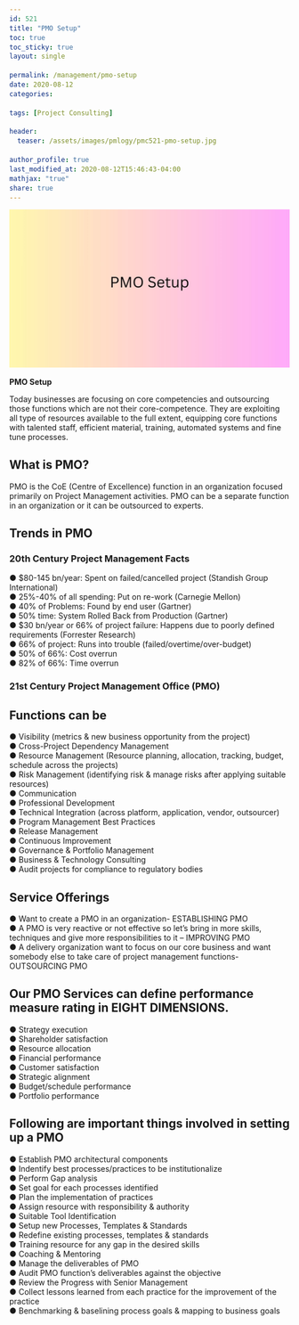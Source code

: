 ```yaml
---
id: 521    
title: "PMO Setup"
toc: true
toc_sticky: true
layout: single

permalink: /management/pmo-setup
date: 2020-08-12
categories:

tags: [Project Consulting]

header:
  teaser: /assets/images/pmlogy/pmc521-pmo-setup.jpg

author_profile: true
last_modified_at: 2020-08-12T15:46:43-04:00
mathjax: "true"
share: true
---
```


![Pmo Setup](/assets/images/pmlogy/pmc521-pmo-setup.jpg)

**PMO Setup**

Today businesses are focusing on core competencies and outsourcing those functions which are not their core-competence. They are exploiting all type of resources available to the full extent, equipping core functions with talented staff, efficient material, training, automated systems and fine tune processes.  
## What is PMO?

PMO is the CoE (Centre of Excellence) function in an organization focused primarily on Project Management activities. PMO can be a separate function in an organization or it can be outsourced to experts.  

## Trends in PMO

### 20th Century Project Management Facts

● $80-145 bn/year: Spent on failed/cancelled project (Standish Group International)  
● 25%-40% of all spending: Put on re-work (Carnegie Mellon)  
● 40% of Problems: Found by end user (Gartner)  
● 50% time: System Rolled Back from Production (Gartner)  
● $30 bn/year or 66% of project failure: Happens due to poorly defined requirements (Forrester Research)  
● 66% of project: Runs into trouble (failed/overtime/over-budget)  
● 50% of 66%: Cost overrun  
● 82% of 66%: Time overrun

### 21st Century Project Management Office (PMO)

## Functions can be 
● Visibility (metrics & new business opportunity from the project)  
● Cross-Project Dependency Management  
● Resource Management (Resource planning, allocation, tracking, budget, schedule across the projects)  
● Risk Management (identifying risk & manage risks after applying suitable resources)  
● Communication  
● Professional Development  
● Technical Integration (across platform, application, vendor, outsourcer)  
● Program Management Best Practices  
● Release Management  
● Continuous Improvement  
● Governance & Portfolio Management  
● Business & Technology Consulting  
● Audit projects for compliance to regulatory bodies  

## Service Offerings
● Want to create a PMO in an organization- ESTABLISHING PMO  
● A PMO is very reactive or not effective so let’s bring in more skills, techniques and give more responsibilities to it – IMPROVING PMO  
● A delivery organization want to focus on our core business and want somebody else to take care of project management functions- OUTSOURCING PMO  

## Our PMO Services can define performance measure rating in EIGHT DIMENSIONS.
● Strategy execution  
● Shareholder satisfaction  
● Resource allocation  
● Financial performance  
● Customer satisfaction  
● Strategic alignment  
● Budget/schedule performance  
● Portfolio performance  

## Following are important things involved in setting up a PMO

● Establish PMO architectural components  
● Indentify best processes/practices to be institutionalize  
● Perform Gap analysis  
● Set goal for each processes identified  
● Plan the implementation of practices  
● Assign resource with responsibility & authority  
● Suitable Tool Identification  
● Setup new Processes, Templates & Standards  
● Redefine existing processes, templates & standards  
● Training resource for any gap in the desired skills  
● Coaching & Mentoring  
● Manage the deliverables of PMO  
● Audit PMO function’s deliverables against the objective  
● Review the Progress with Senior Management  
● Collect lessons learned from each practice for the improvement of the practice  
● Benchmarking & baselining process goals & mapping to business goals
